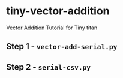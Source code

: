 tiny-vector-addition
====================

Vector Addition Tutorial for Tiny titan


## Step 1 - `vector-add-serial.py`

## Step 2 - `serial-csv.py`

